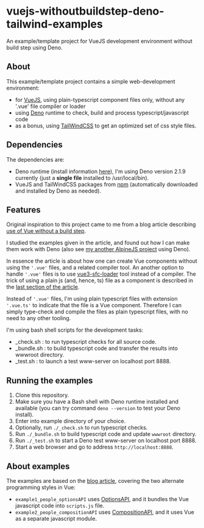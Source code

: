 
# vuejs-withoutbuildstep-deno-tailwind-examples
An example/template project for VueJS development environment without build step using Deno.

## About

This example/template project contains a simple web-development environment:

- for [VueJS](https://vuejs.org/), using plain-typescript component files only, without any '.vue' file compiler or loader
- using [Deno](https://deno.com/) runtime to check, build and process typescript/javascript code
- as a bonus, using [TailWindCSS](https://tailwindcss.com/) to get an optimized set of css style files.

## Dependencies

The dependencies are:

- Deno runtime (install information [here](https://docs.deno.com/runtime/getting_started/installation/)), I'm using Deno version 2.1.9 currently (just a **single file** installed to /usr/local/bin).
- VueJS and TailWindCSS packages from [npm](https://www.npmjs.com/) (automatically downloaded and installed by Deno as needed).

## Features

Original inspiration to this project came to me from a blog article describing [use of Vue without a build step](https://krowemoh.com/devlog/using-vue-without-a-build-step.html).

I studied the examples given in the article, and found out how I can make them work with Deno (also see [my another AlpineJS project](https://github.com/thassin/alpinejs-component-deno-tailwind-examples) using Deno).

In essence the article is about how one can create Vue components without using the `'.vue'` files, and a related compiler tool.
An another option to handle `'.vue'` files is to use [vue3-sfc-loader](https://github.com/FranckFreiburger/vue3-sfc-loader) tool instead of a compiler.
The trick of using a plain js (and, hence, ts) file as a component is described in the [last section of the article](https://krowemoh.com/devlog/using-vue-without-a-build-step.html#13).

Instead of `'.vue'` files, I'm using plain typescript files with extension `'.vue.ts'` to indicate that the file is a Vue component.
Therefore I can simply type-check and compile the files as plain typescript files, with no need to any other tooling.

I'm using bash shell scripts for the development tasks:

- _check.sh : to run typescript checks for all source code.
- _bundle.sh : to build typescript code and transfer the results into wwwroot directory.
- _test.sh : to launch a test www-server on localhost port 8888.

## Running the examples

1. Clone this repository.
2. Make sure you have a Bash shell with Deno runtime installed and available (you can try command `deno --version` to test your Deno install).
3. Enter into example directory of your choice.
4. Optionally, run `./_check.sh` to run typescript checks.
5. Run `./_bundle.sh` to build typescript code and update `wwwroot` directory.
6. Run `./_test.sh` to start a Deno test www-server on localhost port 8888.
7. Start a web browser and go to address `http://localhost:8888`.

## About examples

The examples are based on the [blog article](https://krowemoh.com/devlog/using-vue-without-a-build-step.html), covering the two alternate programming styles in Vue:

- `example1_people_optionsAPI` uses [OptionsAPI](https://vuejs.org/api/options-state), and it bundles the Vue javascript code into `scripts.js` file.
- `example2_people_compositionAPI` uses [CompositionAPI](https://vuejs.org/api/composition-api-setup.html), and it uses Vue as a separate javascript module.

